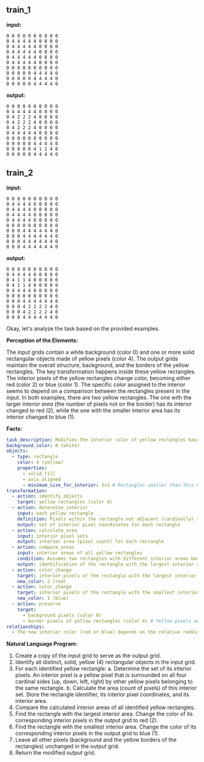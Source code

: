 
## train_1

**input:**
```
0 0 0 0 0 0 0 0 0 0
0 4 4 4 4 4 0 0 0 0
0 4 4 4 4 4 0 0 0 0
0 4 4 4 4 4 0 0 0 0
0 4 4 4 4 4 0 0 0 0
0 4 4 4 4 4 0 0 0 0
0 0 0 0 0 0 0 0 0 0
0 0 0 0 0 4 4 4 4 0
0 0 0 0 0 4 4 4 4 0
0 0 0 0 0 4 4 4 4 0
```


**output:**
```
0 0 0 0 0 0 0 0 0 0
0 4 4 4 4 4 0 0 0 0
0 4 2 2 2 4 0 0 0 0
0 4 2 2 2 4 0 0 0 0
0 4 2 2 2 4 0 0 0 0
0 4 4 4 4 4 0 0 0 0
0 0 0 0 0 0 0 0 0 0
0 0 0 0 0 4 4 4 4 0
0 0 0 0 0 4 1 1 4 0
0 0 0 0 0 4 4 4 4 0
```


## train_2

**input:**
```
0 0 0 0 0 0 0 0 0 0
0 4 4 4 4 0 0 0 0 0
0 4 4 4 4 0 0 0 0 0
0 4 4 4 4 0 0 0 0 0
0 4 4 4 4 0 0 0 0 0
0 0 0 0 0 0 0 0 0 0
0 0 0 4 4 4 4 4 4 0
0 0 0 4 4 4 4 4 4 0
0 0 0 4 4 4 4 4 4 0
0 0 0 4 4 4 4 4 4 0
```


**output:**
```
0 0 0 0 0 0 0 0 0 0
0 4 4 4 4 0 0 0 0 0
0 4 1 1 4 0 0 0 0 0
0 4 1 1 4 0 0 0 0 0
0 4 4 4 4 0 0 0 0 0
0 0 0 0 0 0 0 0 0 0
0 0 0 4 4 4 4 4 4 0
0 0 0 4 2 2 2 2 4 0
0 0 0 4 2 2 2 2 4 0
0 0 0 4 4 4 4 4 4 0
```

Okay, let's analyze the task based on the provided examples.

**Perception of the Elements:**

The input grids contain a white background (color 0) and one or more solid rectangular objects made of yellow pixels (color 4). The output grids maintain the overall structure, background, and the borders of the yellow rectangles. The key transformation happens *inside* these yellow rectangles. The interior pixels of the yellow rectangles change color, becoming either red (color 2) or blue (color 1). The specific color assigned to the interior seems to depend on a comparison between the rectangles present in the input. In both examples, there are two yellow rectangles. The one with the larger *interior area* (the number of pixels not on the border) has its interior changed to red (2), while the one with the smaller interior area has its interior changed to blue (1).

**Facts:**


```yaml
task_description: Modifies the interior color of yellow rectangles based on their relative interior size.
background_color: 0 (white)
objects:
  - type: rectangle
    color: 4 (yellow)
    properties:
      - solid_fill
      - axis_aligned
      - minimum_size_for_interior: 3x3 # Rectangles smaller than this have no interior
transformation:
  - action: identify_objects
    target: yellow rectangles (color 4)
  - action: determine_interior
    input: each yellow rectangle
    definition: Pixels within the rectangle not adjacent (cardinally) to the background (color 0) or grid edge. Equivalently, yellow pixels whose 4 cardinal neighbors are also yellow.
    output: set of interior pixel coordinates for each rectangle
  - action: calculate_area
    input: interior pixel sets
    output: interior area (pixel count) for each rectangle
  - action: compare_areas
    input: interior areas of all yellow rectangles
    condition: Assumes two rectangles with different interior areas based on examples.
    output: identification of the rectangle with the largest interior area and the one with the smallest.
  - action: color_change
    target: interior pixels of the rectangle with the largest interior area
    new_color: 2 (red)
  - action: color_change
    target: interior pixels of the rectangle with the smallest interior area
    new_color: 1 (blue)
  - action: preserve
    target:
      - background pixels (color 0)
      - border pixels of yellow rectangles (color 4) # Yellow pixels adjacent to non-yellow pixels or grid edges.
relationships:
  - The new interior color (red or blue) depends on the relative ranking of the rectangle's interior area compared to other yellow rectangles in the input grid. Larger interior area maps to red, smaller maps to blue.
```


**Natural Language Program:**

1.  Create a copy of the input grid to serve as the output grid.
2.  Identify all distinct, solid, yellow (4) rectangular objects in the input grid.
3.  For each identified yellow rectangle:
    a.  Determine the set of its interior pixels. An interior pixel is a yellow pixel that is surrounded on all four cardinal sides (up, down, left, right) by other yellow pixels belonging to the same rectangle.
    b.  Calculate the area (count of pixels) of this interior set. Store the rectangle identifier, its interior pixel coordinates, and its interior area.
4.  Compare the calculated interior areas of all identified yellow rectangles.
5.  Find the rectangle with the largest interior area. Change the color of its corresponding interior pixels in the output grid to red (2).
6.  Find the rectangle with the smallest interior area. Change the color of its corresponding interior pixels in the output grid to blue (1).
7.  Leave all other pixels (background and the yellow borders of the rectangles) unchanged in the output grid.
8.  Return the modified output grid.
